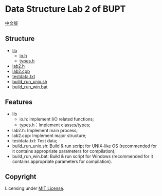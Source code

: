 # Data Structure Lab 2 of BUPT

[中文版](./README_CN.md)

## Structure

- [lib](./lib/)
    - [io.h](./lib/io.h)
    - [types.h](./lib/types.h)
- [lab2.h](./lab2.h)
- [lab2.cpp](./lab2.cpp)
- [testdata.txt](./testdata.txt)
- [build_run_unix.sh](./build_run_unix.sh)
- [build_run_win.bat](./build_run_win.bat)

## Features

- lib
    - io.h: Implement I/O related functions;
    - types.h：Implement classes/types;
- lab2.h: Implement main process;
- lab2.cpp: Implement major structure;
- testdata.txt: Test data;
- build_run_unix.sh: Build & run script for UNIX-like OS (recommended for it contains appropriate parameters for compilation);
- build_run_win.bat: Build & run script for Windows (recommended for it contains appropriate parameters for compilation).

## Copyright

Licensing under [MIT License](../LICENSE).